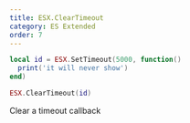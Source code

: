 ```yaml
---
title: ESX.ClearTimeout
category: ES Extended
order: 7
---
```


```lua
local id = ESX.SetTimeout(5000, function()
  print('it will never show')
end)

ESX.ClearTimeout(id)
```

Clear a timeout callback
